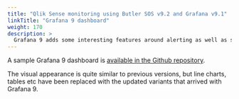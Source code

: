```yaml
---
title: "Qlik Sense monitoring using Butler SOS v9.2 and Grafana v9.1"
linkTitle: "Grafana 9 dashboard"
weight: 170
description: >
  Grafana 9 adds some interesting features around alerting as well as serveral new and improved chart types.  
---
```


A sample Grafana 9 dashboard is [available in the Github repository](https://github.com/ptarmiganlabs/butler-sos/tree/master/docs/grafana).

The visual appearance is quite similar to previous versions, but line charts, tables etc have been replaced with the updated variants that arrived with Grafana 9.
